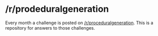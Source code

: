 # /r/prodeduralgeneration

Every month a challenge is posted on [/r/proceduralgeneration](https://www.reddit.com/r/proceduralgeneration/). This is a repository for answers to those challenges.
